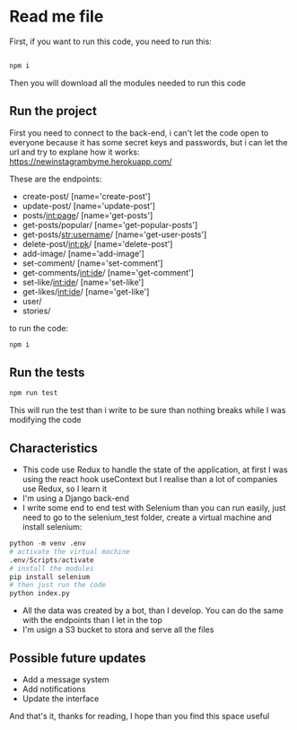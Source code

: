 # Read me file

First, if you want to run this code, you need to run this: 

```javascript

npm i

```

Then you will download all the modules needed to run this code


## Run the project

First you need to connect to the back-end, i can't let the code open to everyone 
because it has some secret keys and passwords, but i can let the url and try to 
explane how it works: https://newinstagrambyme.herokuapp.com/

These are the endpoints: 

* create-post/ [name='create-post']
* update-post/ [name='update-post']
* posts/<int:page>/ [name='get-posts']
* get-posts/popular/ [name='get-popular-posts']
* get-posts/<str:username>/ [name='get-user-posts']
* delete-post/<int:pk>/ [name='delete-post']
* add-image/ [name='add-image']
* set-comment/ [name='set-comment']
* get-comments/<int:ide>/ [name='get-comment']
* set-like/<int:ide>/ [name='set-like']
* get-likes/<int:ide>/ [name='get-like']
* user/
* stories/

to run the code: 

```javascript
npm i
```


## Run the tests

```javascript
npm run test
```

This will run the test than i write to be sure than nothing breaks while I was modifying the code

## Characteristics

* This code use Redux to handle the state of the application, at first I was using the react hook useContext but I realise than a lot of companies use Redux, so I learn it
* I'm using a Django back-end
* I write some end to end test with Selenium than you can run easily, just need to go to the selenium_test folder, create a virtual machine and install selenium:
```python
python -m venv .env
# activate the virtual machine
.env/Scripts/activate
# install the modules
pip install selenium
# then just run the code
python index.py
```
* All the data was created by a bot, than I develop. You can do the same with the endpoints than I let in the top
* I'm usign a S3 bucket to stora and serve all the files

## Possible future updates

* Add a message system
* Add notifications
* Update the interface 

And that's it, thanks for reading, I hope than you find this space useful